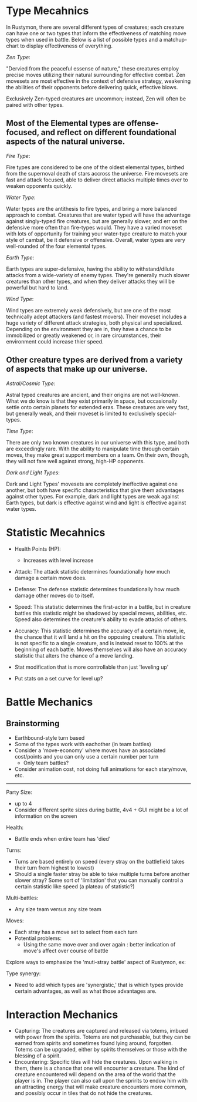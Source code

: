 # Type Mecahnics
In Rustymon, there are several different types of creatures; each creature can have one or two types that inform the effectiveness of matching move types when used in battle.
Below is a list of possible types and a matchup-chart to display effectiveness of everything.

*Zen Type*:

"Dervied from the peaceful essense of nature," these creatures employ precise moves utilizing their natural surrounding for effective combat.
Zen movesets are most effective in the context of defensive strategy, weakening the abilities of their opponents before delivering quick, effective blows.

Exclusively Zen-typed creatures are uncommon; instead, Zen will often be paired with other types. 

## Most of the **Elemental** types are offense-focused, and reflect on different foundational aspects of the natural universe.

*Fire Type*:

Fire types are considered to be one of the oldest elemental types, birthed from the supernoval death of stars accross the universe.
Fire movesets are fast and attack focused, able to deliver direct attacks multiple times over to weaken opponents quickly.  

*Water Type*:

Water types are the antithesis to fire types, and bring a more balanced approach to combat. Creatures that are water typed will have the advantage against singly-typed fire creatures, but are generally slower, and err on the defensive more often than fire-types would. They have a varied moveset with lots of opportunity for training your water-type creature to match your style of cambat, be it defensive or offensive. Overall, water types are very well-rounded of the four elemental types. 

*Earth Type*:

Earth types are super-defensive, having the ability to withstand/dilute attacks from a wide-variety of enemy types. They're generally much slower creatures than other types, and when they deliver attacks they will be powerful but hard to land. 

*Wind Type*:

Wind types are extremely weak defensively, but are one of the most technically adept attackers (and fastest movers). Their moveset includes a huge variety of different attack strategies, both physical and specialized. Depending on the environment they are in, they have a chance to be immobilized or greatly weakened or, in rare circumstances, their environment could increase thier speed.

## Other creature types are derived from a variety of aspects that make up our universe.

*Astral/Cosmic Type*:

Astral typed creatures are ancient, and their origins are not well-known. What we do know is that they exist primarily in space, but occasionally settle onto certain planets for extended eras. These creatures are very fast, but generally weak, and their moveset is limited to exclusively special-types.  

*Time Type*:

There are only two known creatures in our universe with this type, and both are exceedingly rare. With the ability to manipulate time through certain moves, they make great support members on a team. On their own, though, they will not fare well against strong, high-HP opponents. 

*Dark and Light Types*:

Dark and Light Types' movesets are completely ineffective against one another, but both have specific characteristics that give them advantages against other types. For example, dark and light types are weak against Earth types, but dark is effective against wind and light is effective against water types.

# Statistic Mecahnics

- Health Points (HP): 
    - Increases with level increase

- Attack: The attack statistic determines foundationally how much damage a certain move does.

- Defense: The defense statistic determines foundationally how much damage other moves do to itself.

- Speed: This statistic determines the first-actor in a battle, but in creature battles this statistic might be shadowed by special moves, abilities, etc. Speed also determines the creature's ability to evade attacks of others.

- Accuracy: This statistic determines the accuracy of a certain move, ie, the chance that it will land a hit on the opposing creature. This statistic is not specific to a single creature, and is instead reset to 100% at the beginning of each battle. Moves themselves will also have an accuracy statistic that alters the chance of a move landing.

- Stat modification that is more controllable than just 'leveling up'
- Put stats on a set curve for level up?

# Battle Mechanics

## Brainstorming

- Earthbound-style turn based
- Some of the types work with eachother (in team battles)
- Consider a 'move-economy' where moves have an associated cost/points and you can only use a certain number per turn
    - Only team battles?
- Consider animation cost, not doing full animations for each stary/move, etc.
---
Party Size: 
- up to 4
- Consider different sprite sizes during battle, 4v4 + GUI might be a lot of information on the screen

Health:
- Battle ends when entire team has 'died'

Turns:
- Turns are based entirely on speed (every stray on the battlefield takes their turn from highest to lowest)
- Should a single faster stray be able to take multiple turns before another slower stray? Some sort of 'limitation' that you can manually control a certain statistic like speed (a plateau of statistic?)

Multi-battles:
- Any size team versus any size team

Moves:
- Each stray has a move set to select from each turn
- Potential problems:
    - Using the same move over and over again : better indication of move's affect over course of battle

Explore ways to emphasize the 'muti-stray battle' aspect of Rustymon, ex: 

Type synergy:
- Need to add which types are 'synergistic,' that is which types provide certain advantages, as well as what those advantages are.


# Interaction Mechanics

- Capturing: The creatures are captured and released via totems, imbued with power from the spirits. Totems are not purchasable, but they can be earned from spirits and sometimes found lying around, forgotten. Totems can be upgraded, either by spirits themselves or those with the blessing of a spirit.
- Encountering: Specific tiles will hide the creatures. Upon walking in them, there is a chance that one will encounter a creature. The kind of creature encountered will depend on the area of the world that the player is in. The player can also call upon the spririts to endow him with an attracting energy that will make creature encounters more common, and possibly occur in tiles that do not hide the creatures.